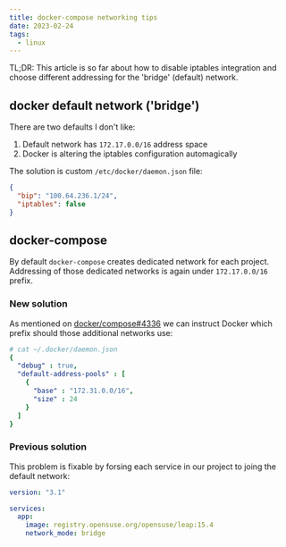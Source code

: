 ```yaml
---
title: docker-compose networking tips
date: 2023-02-24
tags:
  - linux
---
```


TL;DR: This article is so far about how to disable iptables integration and choose different addressing for the 'bridge' (default) network.

<!--more-->

## docker default network ('bridge')

There are two defaults I don't like:
1) Default network has `172.17.0.0/16` address space
2) Docker is altering the iptables configuration automagically

The solution is custom `/etc/docker/daemon.json` file:
```json
{
  "bip": "100.64.236.1/24",
  "iptables": false
}
```

## docker-compose

By default `docker-compose` creates dedicated network for each project.
Addressing of those dedicated networks is again under `172.17.0.0/16` prefix.

### New solution

As mentioned on [docker/compose#4336](https://github.com/docker/compose/issues/4336#issuecomment-457326123)
we can instruct Docker which prefix should those additional networks use:

```yaml
# cat ~/.docker/daemon.json
{
  "debug" : true,
  "default-address-pools" : [
    {
      "base" : "172.31.0.0/16",
      "size" : 24
    }
  ]
}
```

### Previous solution
This problem is fixable by forsing each service in our project to joing the
default network:

```yaml
version: "3.1"

services:
  app:
    image: registry.opensuse.org/opensuse/leap:15.4
    network_mode: bridge
```
